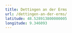 ```yaml
---
title: Dettingen an der Erms
url: /dettingen-an-der-erms/
latitude: 48.528913800000005
longitude: 9.346093
---
```

